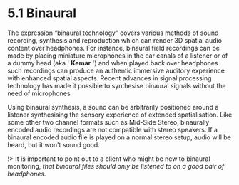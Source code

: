 # 5.1 Binaural

The expression “binaural technology” covers various methods of sound recording,
synthesis and reproduction which can render 3D spatial audio content over headphones. For instance, binaural field recordings can be made by placing miniature
microphones in the ear canals of a listener or of a dummy head (aka ' **Kemar** ') and
when played back over headphones such recordings can produce an authentic
immersive auditory experience with enhanced spatial aspects.
Recent advances in signal processing technology has made it possible to synthesise binaural signals without the need of microphones. 

Using binaural synthesis, a sound can be arbitrarily positioned around a listener synthesising the sensory experience 
of extended spatialisation. Like some other two channel formats such as
Mid-Side Stereo, binaurally encoded audio recordings are not compatible with
stereo speakers. If a binaural encoded audio file is played on a normal stereo setup, audio will be heard, but it won't sound good.


!> It is important to point out to a client who might be new to binaural monitoring,
_that binaural files should only be listened to on a good pair of headphones._

